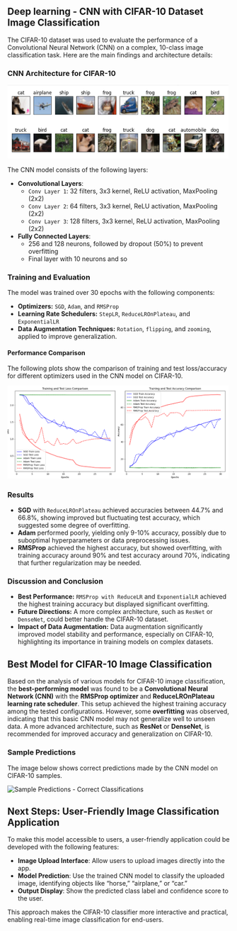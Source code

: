 ## Deep learning -  CNN with CIFAR-10 Dataset Image Classification

The CIFAR-10 dataset was used to evaluate the performance of a Convolutional Neural Network (CNN) on a complex, 10-class image classification task. Here are the main findings and architecture details:

### CNN Architecture for CIFAR-10


<img src="image_cifar.png" alt="Display 20 images in a grid with class names as titles" width="500"/>

The CNN model consists of the following layers:

- **Convolutional Layers**:
  - `Conv Layer 1`: 32 filters, 3x3 kernel, ReLU activation, MaxPooling (2x2)
  - `Conv Layer 2`: 64 filters, 3x3 kernel, ReLU activation, MaxPooling (2x2)
  - `Conv Layer 3`: 128 filters, 3x3 kernel, ReLU activation, MaxPooling (2x2)
- **Fully Connected Layers**:
  - 256 and 128 neurons, followed by dropout (50%) to prevent overfitting
  - Final layer with 10 neurons and so

### Training and Evaluation
The model was trained over 30 epochs with the following components:

- **Optimizers:** `SGD`, `Adam`, and `RMSProp`
- **Learning Rate Schedulers:** `StepLR`, `ReduceLROnPlateau`, and `ExponentialLR`
- **Data Augmentation Techniques:** `Rotation`, `flipping`, and  `zooming`, applied to improve generalization.

#### Performance Comparison
The following plots show the comparison of training and test loss/accuracy for different optimizers used in the CNN model on CIFAR-10.

<img src="Comparison_score.png" alt="Training and Test Loss/Accuracy Comparison" width="500"/>

###  Results
- **SGD** with `ReduceLROnPlateau` achieved accuracies between 44.7% and 66.8%, showing improved but fluctuating test accuracy, which suggested some degree of overfitting.
- **Adam** performed poorly, yielding only 9-10% accuracy, possibly due to suboptimal hyperparameters or data preprocessing issues.
- **RMSProp** achieved the highest accuracy, but showed overfitting, with training accuracy around 90% and test accuracy around 70%, indicating that further regularization may be needed.
  
### Discussion and Conclusion
- **Best Performance:** `RMSProp with ReduceLR` and `ExponentialLR` achieved the highest training accuracy but displayed significant overfitting.
- **Future Directions:** A more complex architecture, such as `ResNet` or `DenseNet`, could better handle the CIFAR-10 dataset.
- **Impact of Data Augmentation:** Data augmentation significantly improved model stability and performance, especially on CIFAR-10, highlighting its importance in training models on complex datasets.

## Best Model for CIFAR-10 Image Classification

Based on the analysis of various models for CIFAR-10 image classification, the **best-performing model** was found to be a **Convolutional Neural Network (CNN)** with the **RMSProp optimizer** and **ReduceLROnPlateau learning rate scheduler**. This setup achieved the highest training accuracy among the tested configurations. However, some **overfitting** was observed, indicating that this basic CNN model may not generalize well to unseen data. A more advanced architecture, such as **ResNet** or **DenseNet**, is recommended for improved accuracy and generalization on CIFAR-10.

### Sample Predictions

The image below shows correct predictions made by the CNN model on CIFAR-10 samples.

![Sample Predictions - Correct Classifications](path/to/your/image.png)

## Next Steps: User-Friendly Image Classification Application

To make this model accessible to users, a user-friendly application could be developed with the following features:

- **Image Upload Interface**: Allow users to upload images directly into the app.
- **Model Prediction**: Use the trained CNN model to classify the uploaded image, identifying objects like “horse,” “airplane,” or “car.”
- **Output Display**: Show the predicted class label and confidence score to the user.

This approach makes the CIFAR-10 classifier more interactive and practical, enabling real-time image classification for end-users.

